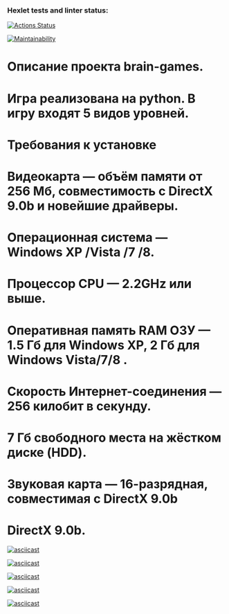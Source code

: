 ### Hexlet tests and linter status:
[![Actions Status](https://github.com/Guba7/python-project-49/workflows/hexlet-check/badge.svg)](https://github.com/Guba7/python-project-49/actions)

[![Maintainability](https://api.codeclimate.com/v1/badges/0b1ed04f92c039ed1d46/maintainability)](https://codeclimate.com/github/Guba7/python-project-49/maintainability)

# Описание проекта brain-games.
# Игра реализована  на  python. В игру входят 5 видов уровней. 

# Требования к установке
# Видеокарта — объём памяти от 256 Мб, совместимость с DirectX 9.0b и новейшие драйверы.
# Операционная система — Windows XP /Vista /7 /8.
# Процессор CPU — 2.2GHz или выше.
# Оперативная память RAM ОЗУ — 1.5 Гб для Windows XP, 2 Гб для Windows Vista/7/8 .
# Скорость Интернет-соединения — 256 килобит в секунду.
# 7 Гб свободного места на жёстком диске (HDD).
# Звуковая карта — 16-разрядная, совместимая с DirectX 9.0b
# DirectX 9.0b.


[![asciicast](https://asciinema.org/a/572570.svg)](https://asciinema.org/a/572570)

[![asciicast](https://asciinema.org/a/7lg05GoXJrjiCUeT51HXrGJbe.svg)](https://asciinema.org/a/7lg05GoXJrjiCUeT51HXrGJbe)

[![asciicast](https://asciinema.org/a/572083.svg)](https://asciinema.org/a/572083)

[![asciicast](https://asciinema.org/a/572331.svg)](https://asciinema.org/a/572331)

[![asciicast](https://asciinema.org/a/572336.svg)](https://asciinema.org/a/572336)


